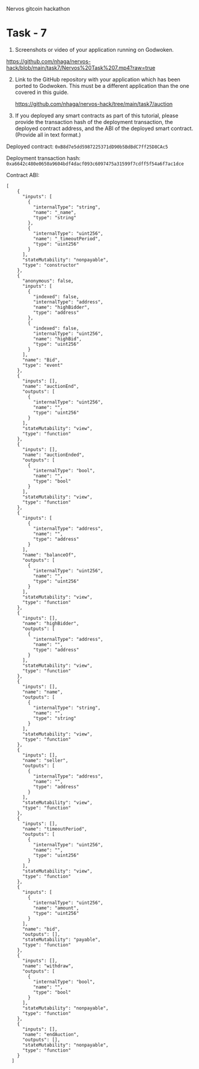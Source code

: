 Nervos gitcoin hackathon

# Task - 7

1. Screenshots or video of your application running on Godwoken.

https://github.com/nhaga/nervos-hack/blob/main/task7/Nervos%20Task%207.mp4?raw=true

2. Link to the GitHub repository with your application which has been ported to Godwoken. This must be a different application than the one covered in this guide.

   https://github.com/nhaga/nervos-hack/tree/main/task7/auction

3. If you deployed any smart contracts as part of this tutorial, please provide the transaction hash of the deployment transaction, the deployed contract address, and the ABI of the deployed smart contract. (Provide all in text format.)

Deployed contract: `0xB8d7e5dd5987225371dD90b5BdBdC7ff25D8CAc5`

Deployment transaction hash: `0xa6642c480e0650a9604bdf4dacf093c6097475a31599f7cdff5f54a6f7ac1dce`

Contract ABI:

```
[
    {
      "inputs": [
        {
          "internalType": "string",
          "name": "_name",
          "type": "string"
        },
        {
          "internalType": "uint256",
          "name": "_timeoutPeriod",
          "type": "uint256"
        }
      ],
      "stateMutability": "nonpayable",
      "type": "constructor"
    },
    {
      "anonymous": false,
      "inputs": [
        {
          "indexed": false,
          "internalType": "address",
          "name": "highBidder",
          "type": "address"
        },
        {
          "indexed": false,
          "internalType": "uint256",
          "name": "highBid",
          "type": "uint256"
        }
      ],
      "name": "Bid",
      "type": "event"
    },
    {
      "inputs": [],
      "name": "auctionEnd",
      "outputs": [
        {
          "internalType": "uint256",
          "name": "",
          "type": "uint256"
        }
      ],
      "stateMutability": "view",
      "type": "function"
    },
    {
      "inputs": [],
      "name": "auctionEnded",
      "outputs": [
        {
          "internalType": "bool",
          "name": "",
          "type": "bool"
        }
      ],
      "stateMutability": "view",
      "type": "function"
    },
    {
      "inputs": [
        {
          "internalType": "address",
          "name": "",
          "type": "address"
        }
      ],
      "name": "balanceOf",
      "outputs": [
        {
          "internalType": "uint256",
          "name": "",
          "type": "uint256"
        }
      ],
      "stateMutability": "view",
      "type": "function"
    },
    {
      "inputs": [],
      "name": "highBidder",
      "outputs": [
        {
          "internalType": "address",
          "name": "",
          "type": "address"
        }
      ],
      "stateMutability": "view",
      "type": "function"
    },
    {
      "inputs": [],
      "name": "name",
      "outputs": [
        {
          "internalType": "string",
          "name": "",
          "type": "string"
        }
      ],
      "stateMutability": "view",
      "type": "function"
    },
    {
      "inputs": [],
      "name": "seller",
      "outputs": [
        {
          "internalType": "address",
          "name": "",
          "type": "address"
        }
      ],
      "stateMutability": "view",
      "type": "function"
    },
    {
      "inputs": [],
      "name": "timeoutPeriod",
      "outputs": [
        {
          "internalType": "uint256",
          "name": "",
          "type": "uint256"
        }
      ],
      "stateMutability": "view",
      "type": "function"
    },
    {
      "inputs": [
        {
          "internalType": "uint256",
          "name": "amount",
          "type": "uint256"
        }
      ],
      "name": "bid",
      "outputs": [],
      "stateMutability": "payable",
      "type": "function"
    },
    {
      "inputs": [],
      "name": "withdraw",
      "outputs": [
        {
          "internalType": "bool",
          "name": "",
          "type": "bool"
        }
      ],
      "stateMutability": "nonpayable",
      "type": "function"
    },
    {
      "inputs": [],
      "name": "endAuction",
      "outputs": [],
      "stateMutability": "nonpayable",
      "type": "function"
    }
  ]

```
